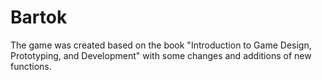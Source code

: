 # Bartok
The game was created based on the book "Introduction to Game Design, Prototyping, and Development" with some changes and additions of new functions.

